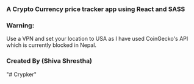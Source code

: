 ### A Crypto Currency price tracker app using React and SASS

### Warning:
Use a VPN and set your location to USA as I have used CoinGecko's API which is currently blocked in Nepal.

### Created By (Shiva Shrestha) 
"# Crypker" 
